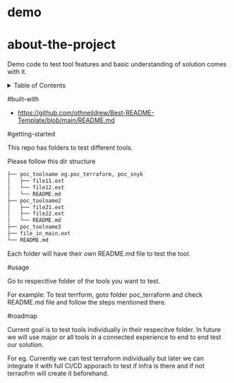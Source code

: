 # demo

# about-the-project
Demo code to test tool features and basic understanding of solution comes with it.


<!-- TABLE OF CONTENTS -->
<details>
  <summary>Table of Contents</summary>
  <ol>
    <li>
      <a href="#about-the-project">About The Project</a>
      <ul>
        <li><a href="#built-with">Built With</a></li>
      </ul>
    </li>
    <li>
      <a href="#getting-started">Getting Started</a>
      <ul>
        <li><a href="#prerequisites">Prerequisites</a></li>
        <li><a href="#installation">Installation</a></li>
      </ul>
    </li>
    <li><a href="#usage">Usage</a></li>
    <li><a href="#roadmap">Roadmap</a></li>
    <li><a href="#contributing">Contributing</a></li>
    <li><a href="#license">License</a></li>
    <li><a href="#contact">Contact</a></li>
    <li><a href="#acknowledgments">Acknowledgments</a></li>
  </ol>
</details>


#built-with


* https://github.com/othneildrew/Best-README-Template/blob/main/README.md


#getting-started


This repo has folders to test different tools. 

Please follow this dir structure

```sh
├── poc_toolname eg.poc_terraform, poc_snyk 
│   ├── file11.ext
│   └── file12.ext
│   └── README.md
├── poc_toolname2
│   ├── file21.ext
│   ├── file22.ext
│   └── README.md
├── poc_toolname3
├── file_in_main.ext
└── README.md
```

Each folder will have their own README.md file to test the tool. 


#usage


Go to respecitive folder of the tools you want to test. 

For example: To test terrform, goto folder poc_terraform and check README.md file and follow the steps mentioned there. 

#roadmap


Current goal is to test tools individually in their respecitve folder. In future we will use major or all tools in a connected experience to end to end test our solution. 

For eg. Currently we can test terraform individually but later we can integrate it with full CI/CD apporach to test if infra is there and if not terraofrm will create it beforehand. 




